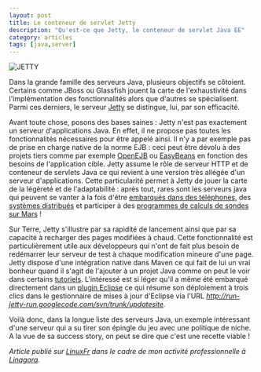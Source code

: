 ```yaml
---
layout: post
title: Le conteneur de servlet Jetty
description: "Qu'est-ce que Jetty, le conteneur de servlet Java EE"
category: articles
tags: [java,server]
---
```


![JETTY](http://08000linux.com/blogs/files/2009/12/JETTY.gif)

Dans la grande famille des serveurs Java, plusieurs objectifs se côtoient. Certains comme JBoss ou Glassfish jouent la carte de l'exhaustivité dans l'implémentation des fonctionnalités alors que d'autres se spécialisent. Parmi ces derniers, le serveur [Jetty](http://www.mortbay.org/jetty/) se distingue, lui, par son efficacité.

Avant toute chose, posons des bases saines : Jetty n'est pas exactement un serveur d'applications Java. En effet, il ne propose pas toutes les fonctionnalités nécessaires pour être appelé ainsi. Il n'y a par exemple pas de prise en charge native de la norme EJB : ceci peut être dévolu à des projets tiers comme par exemple [OpenEJB](http://openejb.apache.org/) ou [EasyBeans](http://www.easybeans.org/GettingStarted/GettingStartedJetty.html) en fonction des besoins de l'application cible. Jetty assume le rôle de serveur HTTP et de conteneur de servlets Java ce qui revient à une version très allégée d'un serveur d'applications. Cette particularité permet à Jetty de jouer la carte de la légèreté et de l'adaptabilité : après tout, rares sont les serveurs java qui peuvent se vanter à la fois d'être [embarqués dans des téléphones](http://code.google.com/p/i-jetty/), des [systèmes distribués](http://docs.codehaus.org/display/JETTY/Jetty+Powered/#JettyPowered-Hadoop) et participer à des [programmes de calculs de sondes sur Mars](http://docs.codehaus.org/display/JETTY/Jetty+Powered/#JettyPowered-JPL) !

Sur Terre, Jetty s'illustre par sa rapidité de lancement ainsi que par sa capacité à recharger des pages modifiées à chaud. Cette fonctionnalité est particulièrement utile aux développeurs qui n'ont de fait plus besoin de redémarrer leur serveur de test à chaque modification mineure d'une page. Jetty dispose d'une intégration native dans Maven ce qui fait de lui un vrai bonheur quand il s'agit de l'ajouter à un projet Java comme on peut le voir dans certains [tutoriels](http://www.tomsquest.com/blog/jetty-demarrage-rapide/). L'intéressé est si léger qu'il a même été embarqué directement dans un [plugin Eclipse](http://code.google.com/p/run-jetty-run/) ce qui résume son déploiement à trois clics dans le gestionnaire de mises à jour d'Eclipse via l'URL *http://run-jetty-run.googlecode.com/svn/trunk/updatesite*.

Voilà donc, dans la longue liste des serveurs Java, un exemple intéressant d'une serveur qui a su tirer son épingle du jeu avec une politique de niche. A la vue de sa success story, on peut se dire que c'est une recette viable !

*Article publié sur [LinuxFr](http://linuxfr.org/~galaux/) dans le cadre de mon activité professionnelle à [Linagora](http://linagora.com/).*

